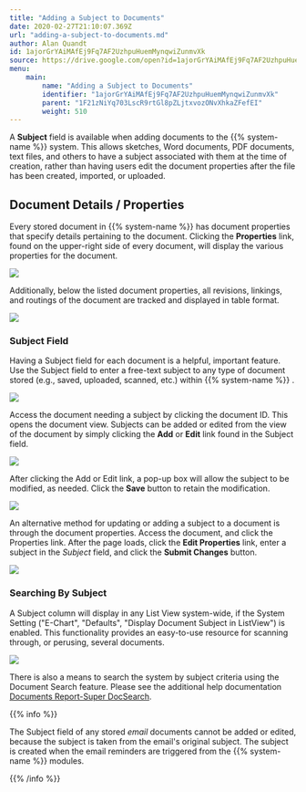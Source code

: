 ```yaml
---
title: "Adding a Subject to Documents"
date: 2020-02-27T21:10:07.369Z
url: "adding-a-subject-to-documents.md"
author: Alan Quandt
id: 1ajorGrYAiMAfEj9Fq7AF2UzhpuHuemMynqwiZunmvXk
source: https://drive.google.com/open?id=1ajorGrYAiMAfEj9Fq7AF2UzhpuHuemMynqwiZunmvXk
menu:
    main:
        name: "Adding a Subject to Documents"
        identifier: "1ajorGrYAiMAfEj9Fq7AF2UzhpuHuemMynqwiZunmvXk"
        parent: "1F21zNiYq703LscR9rtGl8pZLjtxvozONvXhkaZFefEI"
        weight: 510
---
```

A **Subject** field is available when adding documents to the {{% system-name %}} system. This allows sketches, Word documents, PDF documents, text files, and others to have a subject associated with them at the time of creation, rather than having users edit the document properties after the file has been created, imported, or uploaded.

## Document Details / Properties

Every stored document in {{% system-name %}} has document properties that specify details pertaining to the document. Clicking the **Properties** link, found on the upper-right side of every document, will display the various properties for the document.

![](external_files/06de011d7e7b1574f24293214fbe0a23.png)

Additionally, below the listed document properties, all revisions, linkings, and routings of the document are tracked and displayed in table format.

![](external_files/cf599e0a5bfc722b89bd092da3e7fc9a.png)

### Subject Field

Having a Subject field for each document is a helpful, important feature. Use the Subject field to enter a free-text subject to any type of document stored (e.g., saved, uploaded, scanned, etc.) within {{% system-name %}} .

![](external_files/891e99407cf23ee665dcc7220179a783.png)

Access the document needing a subject by clicking the document ID. This opens the document view. Subjects can be added or edited from the view of the document by simply clicking the **Add** or **Edit** link found in the Subject field.

![](external_files/4aeb5f79263fc71d0b7baba862add0b7.png)

After clicking the Add or Edit link, a pop-up box will allow the subject to be modified, as needed. Click the **Save** button to retain the modification.

![](external_files/6de02c5810b384739e3ab310185ef53d.png)

An alternative method for updating or adding a subject to a document is through the document properties. Access the document, and click the Properties link. After the page loads, click the **Edit Properties** link, enter a subject in the *Subject* field, and click the **Submit Changes** button.

![](external_files/08069179eda7d8932c419901ff4c0ea1.png)

### Searching By Subject

A Subject column will display in any List View system-wide, if the System Setting ("E-Chart", "Defaults", "Display Document Subject in ListView") is enabled. This functionality provides an easy-to-use resource for scanning through, or perusing, several documents.

![](external_files/891e99407cf23ee665dcc7220179a783.png)

There is also a means to search the system by subject criteria using the Document Search feature. Please see the additional help documentation [Documents Report-Super DocSearch](documents-report-super-document-type-search.md).

{{% info %}}

The Subject field of any stored *email* documents cannot be added or edited, because the subject is taken from the email's original subject. The subject is created when the email reminders are triggered from the {{% system-name %}} modules.

{{% /info %}}


